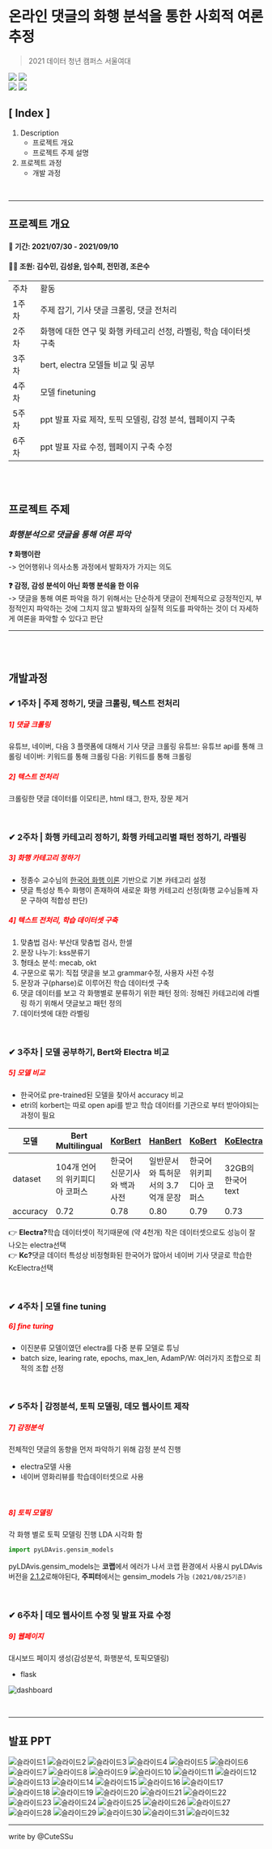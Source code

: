 # 온라인 댓글의 화행 분석을 통한 사회적 여론 추정
> 2021 데이터 청년 캠퍼스 서울여대

<img src="https://img.shields.io/badge/Python-3766AB?style=flat-square&logo=Python&logoColor=white"/> <img src="https://img.shields.io/badge/Flask-26689A?style=flat-square&logo=Flask&logoColor=white"/></br>
<img src="https://img.shields.io/badge/colab-F9AB00?style=flat-square&logo=Google Colab&logoColor=white"/> <img src="https://img.shields.io/badge/pycham-00A98F?style=flat-square&logo=PyCharm&logoColor=white"/>


## [ Index ]
1. Description
   - 프로젝트 개요
   - 프로젝트 주제 설명
2. 프로젝트 과정
   - 개발 과정

</br>


***
## 프로젝트 개요
#### 📅 기간:  2021/07/30 - 2021/09/10
#### 👩‍🎓 조원: 김수민, 김성윤, 임수희, 전민경, 조은수
<table>
  <tr>
    <td>주차</td>
    <td>활동</td>
  </tr>
  <tr>
    <td colspan="1">1주차</td>
    <td colspan="1">주제 잡기, 기사 댓글 크롤링, 댓글 전처리</td>
  </tr>
  <tr>
    <td colspan="1">2주차</td>
    <td colspan="1">화행에 대한 연구 및 화행 카테고리 선정, 라벨링, 학습 데이터셋 구축</td>
  </tr>
    <tr>
    <td colspan="1">3주차</td>
    <td colspan="1">bert, electra 모델들 비교 및 공부</td>
  </tr>
   <tr>
    <td colspan="1">4주차</td>
    <td colspan="1">모델 finetuning</td>
  </tr>
   <tr>
    <td colspan="1">5주차</td>
    <td colspan="1">ppt 발표 자료 제작, 토픽 모델링, 감정 분석, 웹페이지 구축</td>
  </tr>
   <tr>
    <td colspan="1">6주차</td>
    <td colspan="1">ppt 발표 자료 수정, 웹페이지 구축 수정</td>
  </tr>
</table>

</br>
</br>

## 프로젝트 주제
### *화행분석으로 댓글을 통해 여론 파악* </br>
<strong> ❓ 화행이란</strong></br>
-> 언어행위나 의사소통 과정에서 발화자가 가지는 의도</br>
</br>
<strong>❓ 감정, 감성 분석이 아닌 화행 분석을 한 이유</strong></br>
-> 댓글을 통해 여론 파악을 하기 위해서는 단순하게 댓글이 전체적으로 긍정적인지, 부정적인지 파악하는 것에 그치지 않고 발화자의 실질적 의도를 파악하는 것이 더 자세하게 여론을 파악할 수 있다고 판단</br>


***
</br>
</br>

## 개발과정
### ✔ 1주차 | 주제 정하기, 댓글 크롤링, 텍스트 전처리
##### <span style="color:red">1] 댓글 크롤링</span>
유튜브, 네이버, 다음 3 플랫폼에 대해서 기사 댓글 크롤링
유튜브: 유튜브 api를 통해 크롤링
네이버: 키워드를 통해 크롤링
다음: 키워드를 통해 크롤링



##### <span style="color:red">2] 텍스트 전처리</span>
크롤링한 댓글 데이터를 이모티콘, html 태그, 한자, 장문 제거

</br>

### ✔ 2주차 | 화행 카테고리 정하기, 화행 카테고리별 패턴 정하기, 라벨링
##### <span style="color:red">3] 화행 카테고리 정하기</span>
+ 정종수 교수님의 [한국어 화행 이론](http://contents.kocw.or.kr/KOCW/document/2015/hanyang/jeongjongsu1) 기반으로 기본 카테고리 설정
+ 댓글 특성상 특수 화행이 존재하여 새로운 화행 카테고리 선정(화행 교수님들께 자문 구하여 적합성 판단)  



##### <span style="color:red">4] 텍스트 전처리, 학습 데이터셋 구축</span>
1. 맞춤법 검사: 부산대 맞춤법 검사, 한셀
2. 문장 나누기: kss분류기
3. 형태소 분석: mecab, okt
4. 구문으로 묶기: 직접 댓글을 보고 grammar수정, 사용자 사전 수정
5. 문장과 구(pharse)로 이루어진 학습 데이터셋 구축
6. 댓글 데이터를 보고 각 화행별로 분류하기 위한 패턴 정의: 정해진 카테고리에 라벨링 하기 위해서 댓글보고 패턴 정의
7. 데이터셋에 대한 라벨링


</br>

### ✔ 3주차 | 모델 공부하기, Bert와 Electra 비교
##### <span style="color:red">5] 모델 비교 </span>
+ 한국어로 pre-trained된 모델을 찾아서 accuracy 비교
+ etri의 korbert는 따로 open api를 받고 학습 데이터를 기관으로 부터 받아야되는 과정이 필요

모델 | Bert Multilingual | [KorBert](https://aiopen.etri.re.kr/service_dataset.php)  | [HanBert](https://github.com/monologg/HanBert-Transformers.git) | [KoBert](https://github.com/SKTBrain/KoBERT.git) | [KoElectra](https://github.com/monologg/KoELECTRA.git) | [KcElectra](https://github.com/Beomi/KcELECTRA.git)
---- |----------------- | -------  | ------- | ------ | --------- | ---------
dataset | 104개 언어의 위키피디아 코퍼스  | 한국어 신문기사와 백과사전 | 일반문서와 특허문서의 3.7억개 문장  | 한국어 위키피디아 코퍼스  | 32GB의 한국어 text | 14GB의 네이버 뉴스 댓글, 대댓글  | 14GB의 네이버 뉴스 댓글, 대댓글  
accuracy | 0.72 | 0.78  |  0.80 | 0.79  | 0.73  |  0.74  |  0.79  

👉 <strong>Electra?</strong>학습 데이터셋이 적기때문에 (약 4천개) 작은 데이터셋으로도 성능이 잘 나오는 electra선택 </br>
👉 <strong>Kc?</strong>댓글 데이터 특성상 비정형화된 한국어가 많아서 네이버 기사 댓글로 학습한 KcElectra선택

</br>

### ✔ 4주차 | 모델 fine tuning
##### <span style="color:red">6] fine turing </span>
+ 이진분류 모델이였던 electra를 다중 분류 모델로 튜닝
+ batch size, learing rate, epochs, max_len, AdamP/W: 여러가지 조합으로 최적의 조합 선정


</br>

### ✔ 5주차 | 감정분석, 토픽 모델링, 데모 웹사이트 제작
##### <span style="color:red">7] 감정분석</span>
전체적인 댓글의 동향을 먼저 파악하기 위해 감정 분석 진행
- electra모델 사용
- 네이버 영화리뷰를 학습데이터셋으로 사용

</br>

##### <span style="color:red">8] 토픽 모델링</span>
각 화행 별로 토픽 모델링 진행
LDA 시각화 함

```python
import pyLDAvis.gensim_models
```
pyLDAvis.gensim_models는 <strong>코랩</strong>에서 에러가 나서 코랩 환경에서 사용시 pyLDAvis버전을 [2.1.2]( https://pyldavis.readthedocs.io/en/latest/history.html)로해야된다, <strong>주피터</strong>에서는 gensim_models 가능 `(2021/08/25기준)`  


</br>

### ✔ 6주차 | 데모 웹사이트 수정 및 발표 자료 수정
##### <span style="color:red">9] 웹페이지</span>
대시보드 페이지 생성(감성분석, 화행분석, 토픽모델링)
- flask

![dashboard](https://user-images.githubusercontent.com/29356103/133049954-1727f903-4524-4a6a-95d9-0593fcb14ce7.png)


</br>

***
## 발표 PPT

![슬라이드1](https://user-images.githubusercontent.com/29356103/133043053-b4b4d752-69d4-48a7-b2fb-5b3a74cf6bdc.PNG)
![슬라이드2](https://user-images.githubusercontent.com/29356103/133043057-33436b06-e0cd-4d56-8f71-c0561a3efee3.PNG)
![슬라이드3](https://user-images.githubusercontent.com/29356103/133043060-5160b34c-1795-43c5-9ce2-7755b36c38d1.PNG)
![슬라이드4](https://user-images.githubusercontent.com/29356103/133043064-a571e73f-0fc0-416c-a58a-1dcefb11a119.PNG)
![슬라이드5](https://user-images.githubusercontent.com/29356103/133043066-105bcf9f-d737-4089-bf8e-5c75b124a231.PNG)
![슬라이드6](https://user-images.githubusercontent.com/29356103/133043067-3c7c5ec0-1716-45da-9ee2-c7c38a43f950.PNG)
![슬라이드7](https://user-images.githubusercontent.com/29356103/133043069-8491ff4a-2c34-47d8-9c96-11c0dd0c1bb9.PNG)
![슬라이드8](https://user-images.githubusercontent.com/29356103/133043072-6ec71d04-356a-4ca6-a0be-f481e432acae.PNG)
![슬라이드9](https://user-images.githubusercontent.com/29356103/133043075-c8ffd0d8-2f7d-452b-a015-968b7a55b72d.PNG)
![슬라이드10](https://user-images.githubusercontent.com/29356103/133043076-f0b4e7d4-3141-4174-bcd7-b2af2bc0f4b2.PNG)
![슬라이드11](https://user-images.githubusercontent.com/29356103/133043077-fac61c84-72d1-4a1a-9646-08f253de9943.PNG)
![슬라이드12](https://user-images.githubusercontent.com/29356103/133043079-7e8727e2-ed04-4600-8bb5-66acfe678fdb.PNG)
![슬라이드13](https://user-images.githubusercontent.com/29356103/133043081-459716cd-c7ea-432d-af92-2baa3732eda0.PNG)
![슬라이드14](https://user-images.githubusercontent.com/29356103/133043083-1c49ca36-645e-4d64-96fe-55e66acc8d89.PNG)
![슬라이드15](https://user-images.githubusercontent.com/29356103/133043086-cb18aff2-04c7-41ba-8bbd-c78b63a7ad18.PNG)
![슬라이드16](https://user-images.githubusercontent.com/29356103/133043087-53ec5675-eef4-4d0f-96e6-ca4dd69ab675.PNG)
![슬라이드17](https://user-images.githubusercontent.com/29356103/133043090-8d11e380-64f1-4353-94d7-d6782aa5e1a0.PNG)
![슬라이드18](https://user-images.githubusercontent.com/29356103/133043092-82f63fa8-9ed6-44c5-abe7-f0f31c465a7a.PNG)
![슬라이드19](https://user-images.githubusercontent.com/29356103/133043095-e1baf33d-8866-4874-85d1-a009dfec08a7.PNG)
![슬라이드20](https://user-images.githubusercontent.com/29356103/133043097-0441016f-68ed-4456-ae3f-c9736cea94e3.PNG)
![슬라이드21](https://user-images.githubusercontent.com/29356103/133043100-44146c43-36dd-4654-b90c-b2c68c5e4540.PNG)
![슬라이드22](https://user-images.githubusercontent.com/29356103/133043103-e81a280d-2be5-4761-8f31-c06a7d836965.PNG)
![슬라이드23](https://user-images.githubusercontent.com/29356103/133043104-844decc0-d8d1-412b-ae69-fa922716db93.PNG)
![슬라이드24](https://user-images.githubusercontent.com/29356103/133043109-15398029-a339-4005-8af5-f5762ee51954.PNG)
![슬라이드25](https://user-images.githubusercontent.com/29356103/133043113-5bb24eb0-4625-4161-9d90-e9af881ece5c.PNG)
![슬라이드26](https://user-images.githubusercontent.com/29356103/133043115-bb8c9012-5bc7-4596-bcca-8cc214f16711.PNG)
![슬라이드27](https://user-images.githubusercontent.com/29356103/133043119-9f3bf696-a9b8-47e9-971e-1f93724d1d30.PNG)
![슬라이드28](https://user-images.githubusercontent.com/29356103/133043120-1d1c4380-8a37-4673-88f2-92c6314c2e23.PNG)
![슬라이드29](https://user-images.githubusercontent.com/29356103/133043121-9eb5ef95-4658-4f9c-a841-faa89913449e.PNG)
![슬라이드30](https://user-images.githubusercontent.com/29356103/133043123-b65b3ca2-84f3-4fd6-9b3b-94658a014398.PNG)
![슬라이드31](https://user-images.githubusercontent.com/29356103/133043126-9af6f3ac-d35d-447b-9fe8-8a7e0b8a2449.PNG)
![슬라이드32](https://user-images.githubusercontent.com/29356103/133043129-53f6748a-dbeb-4da6-ae2f-4de98c9f8713.PNG)



***
write by @CuteSSu
